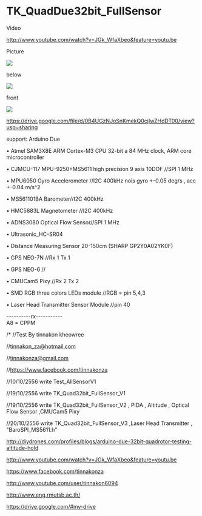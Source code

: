 TK_QuadDue32bit_FullSensor
==========================
Video

http://www.youtube.com/watch?v=JGk_WfaXbeo&feature=youtu.be

Picture

![](https://cloud.githubusercontent.com/assets/9403558/4783264/23fb4728-5d1f-11e4-9f8e-9581094c09ac.jpg)

below

![](https://cloud.githubusercontent.com/assets/9403558/4783269/42e3c1f6-5d1f-11e4-9a03-1425c7fc3152.jpg)

front

![](https://cloud.githubusercontent.com/assets/9403558/4783271/628e6b50-5d1f-11e4-9da8-9cecc5da89d7.jpg)

<picture> https://drive.google.com/file/d/0B4UGzNJoSnKmekQ0cjIwZHdDT00/view?usp=sharing <picture>

support:  Arduino Due

• Atmel SAM3X8E ARM Cortex-M3 CPU 32-bit a 84 MHz clock, ARM core microcontroller

• CJMCU-117 MPU-9250+MS5611 high precision 9 axis 10DOF //SPI 1 MHz 

• MPU6050 Gyro Accelerometer //I2C 400kHz nois gyro +-0.05 deg/s , acc +-0.04 m/s^2

• MS561101BA Barometer//I2C 400kHz

• HMC5883L Magnetometer //I2C 400kHz

• ADNS3080 Optical Flow Sensor//SPI 1 MHz 

• Ultrasonic_HC-SR04

• Distance Measuring Sensor 20-150cm (SHARP GP2Y0A02YK0F)

• GPS NEO-7N //Rx 1 Tx 1 

• GPS NEO-6 //

• CMUCam5 Pixy //Rx 2 Tx 2

• SMD RGB three colors LEDs module //RGB = pin 5,4,3

• Laser Head Transmitter Sensor Module //pin 40

----------rx-----------  
A8 = CPPM

/*
//Test By tinnakon kheowree

//tinnakon_za@hotmail.com

//tinnakonza@gmail.com

//https://www.facebook.com/tinnakonza

//10/10/2556    write Test_AllSensorV1

//19/10/2556    write TK_Quad32bit_FullSensor_V1

//19/10/2556    write TK_Quad32bit_FullSensor_V2  , PIDA ,  Altitude , Optical Flow Sensor ,CMUCam5 Pixy

//20/10/2556    write TK_Quad32bit_FullSensor_V3  ,Laser Head Transmitter , "BaroSPI_MS5611.h"

http://diydrones.com/profiles/blogs/arduino-due-32bit-quadrotor-testing-altitude-hold

http://www.youtube.com/watch?v=JGk_WfaXbeo&feature=youtu.be

https://www.facebook.com/tinnakonza

http://www.youtube.com/user/tinnakon6094

http://www.eng.rmutsb.ac.th/

https://drive.google.com/#my-drive
